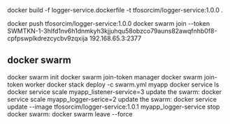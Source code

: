docker build -f logger-service.dockerfile -t tfosorcim/logger-service:1.0.0 .

docker push tfosorcim/logger-service:1.0.0
docker swarm join --token SWMTKN-1-3hlfd1nv6h1dnmkyh3kjjuhqu58obzco79auns82awqfnhb0f8-cpfpswplkdrezcycbv9zqxija 192.168.65.3:2377
## docker swarm
docker swarm init
docker swarm join-token manager
docker swarm join-token worker
docker stack deploy -c swarm.yml myapp
docker service ls
 docker service scale myapp_listener-service=3
update the swarm: docker service scale myapp_logger-serice=2
update the swarm: docker service update --image tfosorcim/logger-service:1.0.1 myapp_logger-service
stop docker swarm: docker swarm leave --force
